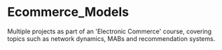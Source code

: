 # Ecommerce_Models
Multiple projects as part of an 'Electronic Commerce' course, covering topics such as network dynamics, MABs and recommendation systems.
